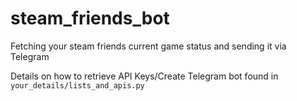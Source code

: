 # steam_friends_bot
Fetching your steam friends current game status and sending it via Telegram

Details on how to retrieve API Keys/Create Telegram bot found in  `your_details/lists_and_apis.py`
